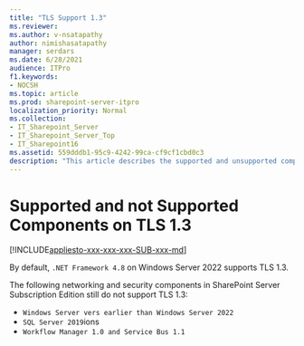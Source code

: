 ```yaml
---
title: "TLS Support 1.3"
ms.reviewer: 
ms.author: v-nsatapathy
author: nimishasatapathy
manager: serdars
ms.date: 6/28/2021
audience: ITPro
f1.keywords:
- NOCSH
ms.topic: article
ms.prod: sharepoint-server-itpro
localization_priority: Normal
ms.collection:
- IT_Sharepoint_Server
- IT_Sharepoint_Server_Top
- IT_Sharepoint16
ms.assetid: 559dddb1-95c9-4242-99ca-cf9cf1cbd0c3
description: "This article describes the supported and unsupported components on Transport Layer Security (TLS) protocol version 1.3."
---
```


# Supported and not Supported Components on TLS 1.3

[!INCLUDE[appliesto-xxx-xxx-xxx-SUB-xxx-md](../includes/appliesto-xxx-xxx-xxx-SUB-xxx-md.md)]
  
By default, `.NET Framework 4.8` on Windows Server 2022 supports TLS 1.3. 

The following networking and security components in SharePoint Server Subscription Edition still do not support TLS 1.3:
- `Windows Server vers earlier than Windows Server 2022`
- `SQL Server 2019`ions
- `Workflow Manager 1.0 and Service Bus 1.1`


